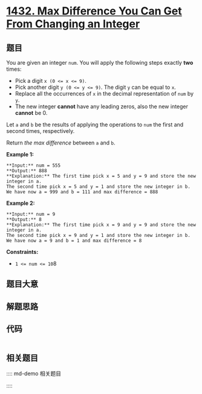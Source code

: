 # [1432. Max Difference You Can Get From Changing an Integer](https://leetcode.com/problems/max-difference-you-can-get-from-changing-an-integer)

## 题目

You are given an integer `num`. You will apply the following steps exactly
**two** times:

  * Pick a digit `x (0 <= x <= 9)`.
  * Pick another digit `y (0 <= y <= 9)`. The digit `y` can be equal to `x`.
  * Replace all the occurrences of `x` in the decimal representation of `num` by `y`.
  * The new integer **cannot** have any leading zeros, also the new integer **cannot** be 0.

Let `a` and `b` be the results of applying the operations to `num` the first
and second times, respectively.

Return _the max difference_ between `a` and `b`.



**Example 1:**

    
    
    **Input:** num = 555
    **Output:** 888
    **Explanation:** The first time pick x = 5 and y = 9 and store the new integer in a.
    The second time pick x = 5 and y = 1 and store the new integer in b.
    We have now a = 999 and b = 111 and max difference = 888
    

**Example 2:**

    
    
    **Input:** num = 9
    **Output:** 8
    **Explanation:** The first time pick x = 9 and y = 9 and store the new integer in a.
    The second time pick x = 9 and y = 1 and store the new integer in b.
    We have now a = 9 and b = 1 and max difference = 8
    



**Constraints:**

  * `1 <= num <= 10`8


## 题目大意

## 解题思路

## 代码

```javascript

```

## 相关题目

:::: md-demo 相关题目

::::
